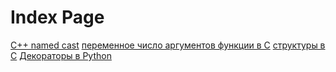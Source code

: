 # Index Page #

[C++ named cast](https://pimiento.github.io/cast.html "C++ named cast")
[переменное число аргументов функции в C](https://pimiento.github.io/c_varargs.html "переменное число аргументов функции в C")
[структуры в C](https://pimiento.github.io/c_structures.html "структуры в C")
[Декораторы в Python](https://pimiento.github.io/decorators.html "Декораторы в Python")
